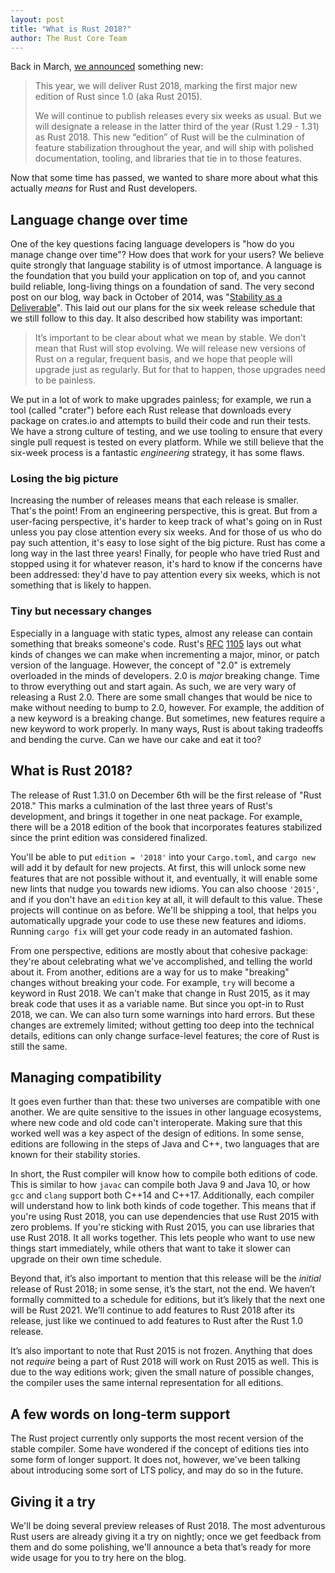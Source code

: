 ```yaml
---
layout: post
title: "What is Rust 2018?"
author: The Rust Core Team
---
```


Back in March, [we announced](https://blog.rust-lang.org/2018/03/12/roadmap.html) something new:

> This year, we will deliver Rust 2018, marking the first major new edition
> of Rust since 1.0 (aka Rust 2015).
> 
> We will continue to publish releases every six weeks as usual. But we will
> designate a release in the latter third of the year (Rust 1.29 - 1.31) as Rust
> 2018. This new “edition” of Rust will be the culmination of feature
> stabilization throughout the year, and will ship with polished documentation,
> tooling, and libraries that tie in to those features.

Now that some time has passed, we wanted to share more about what this actually
*means* for Rust and Rust developers.

## Language change over time

One of the key questions facing language developers is "how do you manage
change over time"? How does that work for your users?  We believe quite
strongly that language stability is of utmost importance.  A language is the
foundation that you build your application on top of, and you cannot build
reliable, long-living things on a foundation of sand.  The very second post on
our blog, way back in October of 2014, was "[Stability as
a](https://blog.rust-lang.org/2014/10/30/Stability.html)
[Deliverable](https://blog.rust-lang.org/2014/10/30/Stability.html)". This laid
out our plans for the six week release schedule that we still follow to this
day. It also described how stability was important:

> It’s important to be clear about what we mean by stable. We don’t mean that
> Rust will stop evolving. We will release new versions of Rust on a regular,
> frequent basis, and we hope that people will upgrade just as regularly. But
> for that to happen, those upgrades need to be painless.

We put in a lot of work to make upgrades painless; for example, we run a tool
(called "crater") before each Rust release that downloads every package on
crates.io and attempts to build their code and run their tests. We have a
strong culture of testing, and we use tooling to ensure that every single
pull request is tested on every platform.
While we still believe that the six-week process is a fantastic *engineering*
strategy, it has some flaws.

### Losing the big picture

Increasing the number of releases means that each release is smaller. That's
the point! From an engineering perspective, this is great. But from a
user-facing perspective, it's harder to keep track of what's going on in Rust
unless you pay close attention every six weeks. And for those of us who do pay
such attention, it's easy to lose sight of the big picture. Rust has come a
long way in the last three years! Finally, for people who have tried Rust and
stopped using it for whatever reason, it's hard to know if the concerns have
been addressed: they'd have to pay attention every six weeks, which is not
something that is likely to happen.

### Tiny but necessary changes

Especially in a language with static types, almost any release can contain
something that breaks someone's code. Rust's
[RFC](https://github.com/rust-lang/rfcs/blob/master/text/1105-api-evolution.md)
[1105](https://github.com/rust-lang/rfcs/blob/master/text/1105-api-evolution.md)
lays out what kinds of changes we can make when incrementing a major, minor, or
patch version of the language.  However, the concept of "2.0" is extremely
overloaded in the minds of developers. 2.0 is *major* breaking change. Time to
throw everything out and start again. As such, we are very wary of releasing a
Rust 2.0.  There are some small changes that would be nice to make without
needing to bump to 2.0, however. For example, the addition of a new keyword is
a breaking change.  But sometimes, new features require a new keyword to work
properly.  In many ways, Rust is about taking tradeoffs and bending the curve.
Can we have our cake and eat it too?

## What is Rust 2018?

The release of Rust 1.31.0 on December 6th will be the first release of "Rust
2018." This marks a culmination of the last three years of Rust's development,
and brings it together in one neat package. For example, there will be a 2018
edition of the book that incorporates features stabilized since the print
edition was considered finalized.

You'll be able to put `edition = '2018'` into your `Cargo.toml`, and `cargo
new` will add it by default for new projects. At first, this will unlock
some new features that are not possible without it, and eventually, it will
enable some new lints that nudge you towards new idioms. You can also choose
`'2015'`, and if you don't have an `edition` key at all, it will default to
this value. These projects will continue on as before.  We'll be shipping a
tool, that helps you automatically upgrade your code to use these new features
and idioms. Running `cargo fix` will get your code ready in an automated
fashion.

From one perspective, editions are mostly about that cohesive package: they're
about celebrating what we've accomplished, and telling the world about it. From
another, editions are a way for us to make "breaking" changes without breaking
your code. For example, `try` will become a keyword in Rust 2018.  We can't
make that change in Rust 2015, as it may break code that uses it as a variable
name. But since you opt-in to Rust 2018, we can. We can also turn some warnings
into hard errors. But these changes are extremely limited; without getting too
deep into the technical details, editions can only change surface-level
features; the core of Rust is still the same.

## Managing compatibility

It goes even further than that: these two universes are compatible with one
another. We are quite sensitive to the issues in other language ecosystems,
where new code and old code can't interoperate. Making sure that this worked
well was a key aspect of the design of editions. In some sense, editions are
following in the steps of Java and C++, two languages that are known for their
stability stories.

In short, the Rust compiler will know how to compile both editions of code.
This is similar to how `javac` can compile both Java 9 and Java 10, or how
`gcc` and `clang` support both C++14 and C++17. Additionally, each compiler
will understand how to link both kinds of code together. This means that if
you're using Rust 2018, you can use dependencies that use Rust 2015 with zero
problems. If you're sticking with Rust 2015, you can use libraries that use
Rust 2018. It all works together.  This lets people who want to use new things
start immediately, while others that want to take it slower can upgrade on
their own time schedule.

Beyond that, it’s also important to mention that this release will be the
*initial* release of Rust 2018; in some sense, it’s the start, not the end.
We haven’t formally committed to a schedule for editions, but it’s likely
that the next one will be Rust 2021. We’ll continue to add features to Rust
2018 after its release, just like we continued to add features to Rust after
the Rust 1.0 release.

It’s also important to note that Rust 2015 is not frozen. Anything that does
not *require* being a part of Rust 2018 will work on Rust 2015 as well. This is
due to the way editions work; given the small nature of possible changes, the
compiler uses the same internal representation for all editions.

## A few words on long-term support

The Rust project currently only supports the most recent version of the stable
compiler. Some have wondered if the concept of editions ties into some form of
longer support. It does not, however, we've been talking about introducing some
sort of LTS policy, and may do so in the future.

## Giving it a try

We'll be doing several preview releases of Rust 2018. The most adventurous Rust
users are already giving it a try on nightly; once we get feedback from them
and do some polishing, we'll announce a beta that’s ready for more wide usage
for you to try here on the blog.
